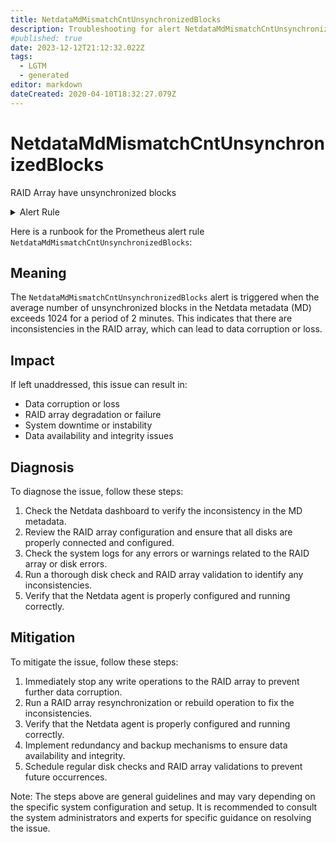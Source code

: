 ```yaml
---
title: NetdataMdMismatchCntUnsynchronizedBlocks
description: Troubleshooting for alert NetdataMdMismatchCntUnsynchronizedBlocks
#published: true
date: 2023-12-12T21:12:32.022Z
tags: 
  - LGTM
  - generated
editor: markdown
dateCreated: 2020-04-10T18:32:27.079Z
---
```


# NetdataMdMismatchCntUnsynchronizedBlocks

RAID Array have unsynchronized blocks

<details>
  <summary>Alert Rule</summary>

{{% rule "netdata/netdata-internal.yml" "NetdataMdMismatchCntUnsynchronizedBlocks" %}}

{{% comment %}}

```yaml
alert: NetdataMdMismatchCntUnsynchronizedBlocks
expr: netdata_md_mismatch_cnt_unsynchronized_blocks_average > 1024
for: 2m
labels:
    severity: warning
annotations:
    summary: Netdata MD mismatch cnt unsynchronized blocks (instance {{ $labels.instance }})
    description: |-
        RAID Array have unsynchronized blocks
          VALUE = {{ $value }}
          LABELS = {{ $labels }}
    runbook: https://github.com/srerun/prometheus-alerts/blob/main/content/runbooks/netdata-internal/NetdataMdMismatchCntUnsynchronizedBlocks.md

```

{{% /comment %}}

</details>


Here is a runbook for the Prometheus alert rule `NetdataMdMismatchCntUnsynchronizedBlocks`:

## Meaning

The `NetdataMdMismatchCntUnsynchronizedBlocks` alert is triggered when the average number of unsynchronized blocks in the Netdata metadata (MD) exceeds 1024 for a period of 2 minutes. This indicates that there are inconsistencies in the RAID array, which can lead to data corruption or loss.

## Impact

If left unaddressed, this issue can result in:

* Data corruption or loss
* RAID array degradation or failure
* System downtime or instability
* Data availability and integrity issues

## Diagnosis

To diagnose the issue, follow these steps:

1. Check the Netdata dashboard to verify the inconsistency in the MD metadata.
2. Review the RAID array configuration and ensure that all disks are properly connected and configured.
3. Check the system logs for any errors or warnings related to the RAID array or disk errors.
4. Run a thorough disk check and RAID array validation to identify any inconsistencies.
5. Verify that the Netdata agent is properly configured and running correctly.

## Mitigation

To mitigate the issue, follow these steps:

1. Immediately stop any write operations to the RAID array to prevent further data corruption.
2. Run a RAID array resynchronization or rebuild operation to fix the inconsistencies.
3. Verify that the Netdata agent is properly configured and running correctly.
4. Implement redundancy and backup mechanisms to ensure data availability and integrity.
5. Schedule regular disk checks and RAID array validations to prevent future occurrences.

Note: The steps above are general guidelines and may vary depending on the specific system configuration and setup. It is recommended to consult the system administrators and experts for specific guidance on resolving the issue.
